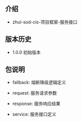 ## 介绍
 + zhul-sod-cis-项目框架-服务接口
 
## 版本历史
 + 1.0.0 初始版本
 
## 包说明 
 + fallback: 熔断降级逻辑定义
 
 + request: 服务请求参数
 
 + response: 服务响应结果
 
 + service: 服务接口定义